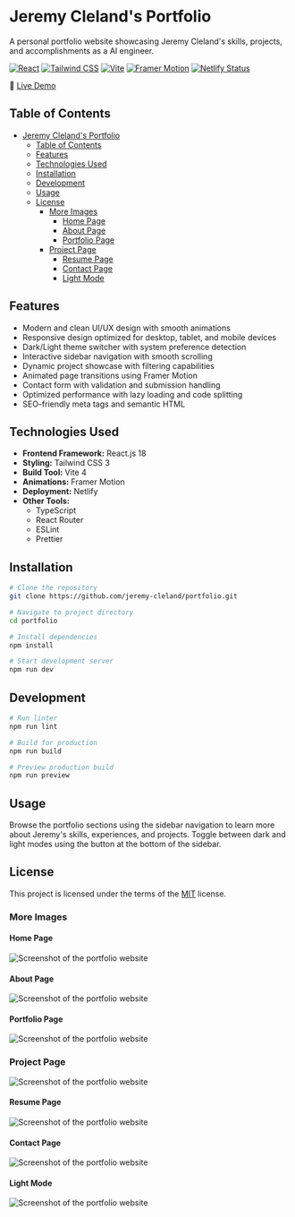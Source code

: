 # Jeremy Cleland's Portfolio

A personal portfolio website showcasing Jeremy Cleland's skills, projects, and accomplishments as a AI engineer.

[![React](https://img.shields.io/badge/React-18-blue)](https://reactjs.org/)
[![Tailwind CSS](https://img.shields.io/badge/Tailwind-3-38b2ac)](https://tailwindcss.com/)
[![Vite](https://img.shields.io/badge/Vite-4-646cff)](https://vitejs.dev/)
[![Framer Motion](https://img.shields.io/badge/Framer_Motion-10-ff69b4)](https://www.framer.com/motion/)
[![Netlify Status](https://api.netlify.com/api/v1/badges/924d78ba-50d2-4535-a332-e0d4fa60c936/deploy-status)](https://app.netlify.com/sites/jeremy-cleland/deploys)

🔗 [Live Demo](https://dev.clelandco.com)

## Table of Contents

- [Jeremy Cleland's Portfolio](#jeremy-clelands-portfolio)
  - [Table of Contents](#table-of-contents)
  - [Features](#features)
  - [Technologies Used](#technologies-used)
  - [Installation](#installation)
  - [Development](#development)
  - [Usage](#usage)
  - [License](#license)
    - [More Images](#more-images)
      - [Home Page](#home-page)
      - [About Page](#about-page)
      - [Portfolio Page](#portfolio-page)
    - [Project Page](#project-page)
      - [Resume Page](#resume-page)
      - [Contact Page](#contact-page)
      - [Light Mode](#light-mode)

## Features

- Modern and clean UI/UX design with smooth animations
- Responsive design optimized for desktop, tablet, and mobile devices
- Dark/Light theme switcher with system preference detection
- Interactive sidebar navigation with smooth scrolling
- Dynamic project showcase with filtering capabilities
- Animated page transitions using Framer Motion
- Contact form with validation and submission handling
- Optimized performance with lazy loading and code splitting
- SEO-friendly meta tags and semantic HTML

## Technologies Used

- **Frontend Framework:** React.js 18
- **Styling:** Tailwind CSS 3
- **Build Tool:** Vite 4
- **Animations:** Framer Motion
- **Deployment:** Netlify
- **Other Tools:**
  - TypeScript
  - React Router
  - ESLint
  - Prettier

## Installation

```bash
# Clone the repository
git clone https://github.com/jeremy-cleland/portfolio.git

# Navigate to project directory
cd portfolio

# Install dependencies
npm install

# Start development server
npm run dev
```

## Development

```bash
# Run linter
npm run lint

# Build for production
npm run build

# Preview production build
npm run preview
```

## Usage

Browse the portfolio sections using the sidebar navigation to learn more about Jeremy's skills, experiences, and projects. Toggle between dark and light modes using the button at the bottom of the sidebar.

## License

This project is licensed under the terms of the [MIT](https://opensource.org/licenses/MIT) license.

### More Images

#### Home Page

![Screenshot of the portfolio website](./src/assets/images/portfolio/portfolio/Portfolio6.jpg)

#### About Page

![Screenshot of the portfolio website](./src/assets/images/portfolio/portfolio/Portfolio7.jpg)

#### Portfolio Page

![Screenshot of the portfolio website](./src/assets/images/portfolio/portfolio/Portfolio1.jpg)

### Project Page

![Screenshot of the portfolio website](./src/assets/images/portfolio/portfolio/Portfolio2.jpg)

#### Resume Page

![Screenshot of the portfolio website](./src/assets/images/portfolio/portfolio/Portfolio3.jpg)

#### Contact Page

![Screenshot of the portfolio website](./src/assets/images/portfolio/portfolio/Portfolio4.jpg)

#### Light Mode

![Screenshot of the portfolio website](./src/assets/images/portfolio/portfolio/Portfolio5.jpg)
